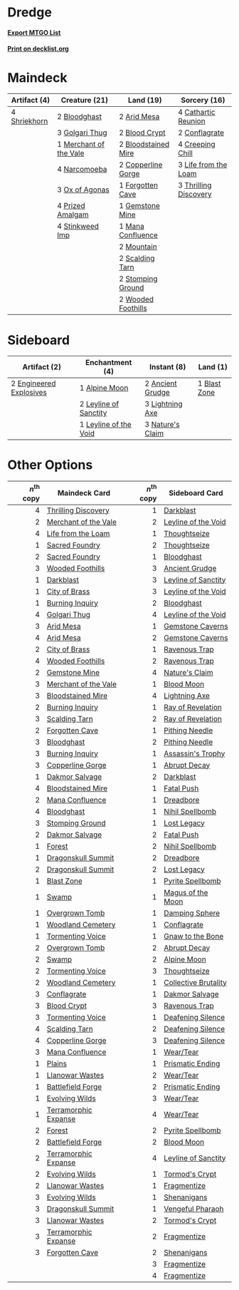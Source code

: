 # Dredge

#### [Export MTGO List](../collection/Dredge/Dredge.txt)
#### [Print on decklist.org](http://decklist.org/?deckmain=2%09Arid%20Mesa%0A2%09Blood%20Crypt%0A2%09Bloodghast%0A2%09Bloodstained%20Mire%0A4%09Cathartic%20Reunion%0A2%09Conflagrate%0A2%09Copperline%20Gorge%0A4%09Creeping%20Chill%0A1%09Forgotten%20Cave%0A1%09Gemstone%20Mine%0A3%09Golgari%20Thug%0A3%09Life%20from%20the%20Loam%0A1%09Mana%20Confluence%0A1%09Merchant%20of%20the%20Vale%0A2%09Mountain%0A4%09Narcomoeba%0A3%09Ox%20of%20Agonas%0A4%09Prized%20Amalgam%0A2%09Scalding%20Tarn%0A4%09Shriekhorn%0A4%09Stinkweed%20Imp%0A2%09Stomping%20Ground%0A3%09Thrilling%20Discovery%0A2%09Wooded%20Foothills&deckside=1%09Alpine%20Moon%0A2%09Ancient%20Grudge%0A1%09Blast%20Zone%0A2%09Engineered%20Explosives%0A2%09Leyline%20of%20Sanctity%0A1%09Leyline%20of%20the%20Void%0A3%09Lightning%20Axe%0A3%09Nature's%20Claim)
# Maindeck

|                                     Artifact (4)                                      |                                          Creature (21)                                          |                                          Land (19)                                           |                                          Sorcery (16)                                          |
|---------------------------------------------------------------------------------------|-------------------------------------------------------------------------------------------------|----------------------------------------------------------------------------------------------|------------------------------------------------------------------------------------------------|
|4 [Shriekhorn](http://gatherer.wizards.com/Pages/Card/Details.aspx?multiverseid=213786)|2 [Bloodghast](http://gatherer.wizards.com/Pages/Card/Details.aspx?multiverseid=438648)          |2 [Arid Mesa](http://gatherer.wizards.com/Pages/Card/Details.aspx?multiverseid=405092)        |4 [Cathartic Reunion](http://gatherer.wizards.com/Pages/Card/Details.aspx?multiverseid=417682)  |
|                                                                                       |3 [Golgari Thug](http://gatherer.wizards.com/Pages/Card/Details.aspx?multiverseid=292953)        |2 [Blood Crypt](http://gatherer.wizards.com/Pages/Card/Details.aspx?multiverseid=97102)       |2 [Conflagrate](http://gatherer.wizards.com/Pages/Card/Details.aspx?multiverseid=114909)        |
|                                                                                       |1 [Merchant of the Vale](http://gatherer.wizards.com/Pages/Card/Details.aspx?multiverseid=473093)|2 [Bloodstained Mire](http://gatherer.wizards.com/Pages/Card/Details.aspx?multiverseid=405094)|4 [Creeping Chill](http://gatherer.wizards.com/Pages/Card/Details.aspx?multiverseid=452816)     |
|                                                                                       |4 [Narcomoeba](http://gatherer.wizards.com/Pages/Card/Details.aspx?multiverseid=136140)          |2 [Copperline Gorge](http://gatherer.wizards.com/Pages/Card/Details.aspx?multiverseid=209408) |3 [Life from the Loam](http://gatherer.wizards.com/Pages/Card/Details.aspx?multiverseid=338409) |
|                                                                                       |3 [Ox of Agonas](http://gatherer.wizards.com/Pages/Card/Details.aspx?multiverseid=476398)        |1 [Forgotten Cave](http://gatherer.wizards.com/Pages/Card/Details.aspx?multiverseid=376344)   |3 [Thrilling Discovery](http://gatherer.wizards.com/Pages/Card/Details.aspx?multiverseid=513735)|
|                                                                                       |4 [Prized Amalgam](http://gatherer.wizards.com/Pages/Card/Details.aspx?multiverseid=410014)      |1 [Gemstone Mine](http://gatherer.wizards.com/Pages/Card/Details.aspx?multiverseid=109761)    |                                                                                                |
|                                                                                       |4 [Stinkweed Imp](http://gatherer.wizards.com/Pages/Card/Details.aspx?multiverseid=193870)       |1 [Mana Confluence](http://gatherer.wizards.com/Pages/Card/Details.aspx?multiverseid=409573)  |                                                                                                |
|                                                                                       |                                                                                                 |2 [Mountain](http://gatherer.wizards.com/Pages/Card/Details.aspx?multiverseid=439859)         |                                                                                                |
|                                                                                       |                                                                                                 |2 [Scalding Tarn](http://gatherer.wizards.com/Pages/Card/Details.aspx?multiverseid=405107)    |                                                                                                |
|                                                                                       |                                                                                                 |2 [Stomping Ground](http://gatherer.wizards.com/Pages/Card/Details.aspx?multiverseid=405110)  |                                                                                                |
|                                                                                       |                                                                                                 |2 [Wooded Foothills](http://gatherer.wizards.com/Pages/Card/Details.aspx?multiverseid=405116) |                                                                                                |


# Sideboard

|                                          Artifact (2)                                           |                                        Enchantment (4)                                         |                                        Instant (8)                                        |                                       Land (1)                                        |
|-------------------------------------------------------------------------------------------------|------------------------------------------------------------------------------------------------|-------------------------------------------------------------------------------------------|---------------------------------------------------------------------------------------|
|2 [Engineered Explosives](http://gatherer.wizards.com/Pages/Card/Details.aspx?multiverseid=50139)|1 [Alpine Moon](http://gatherer.wizards.com/Pages/Card/Details.aspx?multiverseid=447264)        |2 [Ancient Grudge](http://gatherer.wizards.com/Pages/Card/Details.aspx?multiverseid=235600)|1 [Blast Zone](http://gatherer.wizards.com/Pages/Card/Details.aspx?multiverseid=461171)|
|                                                                                                 |2 [Leyline of Sanctity](http://gatherer.wizards.com/Pages/Card/Details.aspx?multiverseid=204993)|3 [Lightning Axe](http://gatherer.wizards.com/Pages/Card/Details.aspx?multiverseid=409925) |                                                                                       |
|                                                                                                 |1 [Leyline of the Void](http://gatherer.wizards.com/Pages/Card/Details.aspx?multiverseid=107682)|3 [Nature's Claim](http://gatherer.wizards.com/Pages/Card/Details.aspx?multiverseid=382316)|                                                                                       |


# Other Options

|*n*<sup>th</sup> copy|                                         Maindeck Card                                         |*n*<sup>th</sup> copy|                                        Sideboard Card                                         |
|--------------------:|-----------------------------------------------------------------------------------------------|--------------------:|-----------------------------------------------------------------------------------------------|
|                    4|[Thrilling Discovery](http://gatherer.wizards.com/Pages/Card/Details.aspx?multiverseid=513735) |                    1|[Darkblast](http://gatherer.wizards.com/Pages/Card/Details.aspx?multiverseid=456055)           |
|                    2|[Merchant of the Vale](http://gatherer.wizards.com/Pages/Card/Details.aspx?multiverseid=473093)|                    2|[Leyline of the Void](http://gatherer.wizards.com/Pages/Card/Details.aspx?multiverseid=107682) |
|                    4|[Life from the Loam](http://gatherer.wizards.com/Pages/Card/Details.aspx?multiverseid=338409)  |                    1|[Thoughtseize](http://gatherer.wizards.com/Pages/Card/Details.aspx?multiverseid=438676)        |
|                    1|[Sacred Foundry](http://gatherer.wizards.com/Pages/Card/Details.aspx?multiverseid=405106)      |                    2|[Thoughtseize](http://gatherer.wizards.com/Pages/Card/Details.aspx?multiverseid=438676)        |
|                    2|[Sacred Foundry](http://gatherer.wizards.com/Pages/Card/Details.aspx?multiverseid=405106)      |                    1|[Bloodghast](http://gatherer.wizards.com/Pages/Card/Details.aspx?multiverseid=438648)          |
|                    3|[Wooded Foothills](http://gatherer.wizards.com/Pages/Card/Details.aspx?multiverseid=405116)    |                    3|[Ancient Grudge](http://gatherer.wizards.com/Pages/Card/Details.aspx?multiverseid=235600)      |
|                    1|[Darkblast](http://gatherer.wizards.com/Pages/Card/Details.aspx?multiverseid=456055)           |                    3|[Leyline of Sanctity](http://gatherer.wizards.com/Pages/Card/Details.aspx?multiverseid=204993) |
|                    1|[City of Brass](http://gatherer.wizards.com/Pages/Card/Details.aspx?multiverseid=4178)         |                    3|[Leyline of the Void](http://gatherer.wizards.com/Pages/Card/Details.aspx?multiverseid=107682) |
|                    1|[Burning Inquiry](http://gatherer.wizards.com/Pages/Card/Details.aspx?multiverseid=191096)     |                    2|[Bloodghast](http://gatherer.wizards.com/Pages/Card/Details.aspx?multiverseid=438648)          |
|                    4|[Golgari Thug](http://gatherer.wizards.com/Pages/Card/Details.aspx?multiverseid=292953)        |                    4|[Leyline of the Void](http://gatherer.wizards.com/Pages/Card/Details.aspx?multiverseid=107682) |
|                    3|[Arid Mesa](http://gatherer.wizards.com/Pages/Card/Details.aspx?multiverseid=405092)           |                    1|[Gemstone Caverns](http://gatherer.wizards.com/Pages/Card/Details.aspx?multiverseid=122094)    |
|                    4|[Arid Mesa](http://gatherer.wizards.com/Pages/Card/Details.aspx?multiverseid=405092)           |                    2|[Gemstone Caverns](http://gatherer.wizards.com/Pages/Card/Details.aspx?multiverseid=122094)    |
|                    2|[City of Brass](http://gatherer.wizards.com/Pages/Card/Details.aspx?multiverseid=4178)         |                    1|[Ravenous Trap](http://gatherer.wizards.com/Pages/Card/Details.aspx?multiverseid=197537)       |
|                    4|[Wooded Foothills](http://gatherer.wizards.com/Pages/Card/Details.aspx?multiverseid=405116)    |                    2|[Ravenous Trap](http://gatherer.wizards.com/Pages/Card/Details.aspx?multiverseid=197537)       |
|                    2|[Gemstone Mine](http://gatherer.wizards.com/Pages/Card/Details.aspx?multiverseid=109761)       |                    4|[Nature's Claim](http://gatherer.wizards.com/Pages/Card/Details.aspx?multiverseid=382316)      |
|                    3|[Merchant of the Vale](http://gatherer.wizards.com/Pages/Card/Details.aspx?multiverseid=473093)|                    1|[Blood Moon](http://gatherer.wizards.com/Pages/Card/Details.aspx?multiverseid=45386)           |
|                    3|[Bloodstained Mire](http://gatherer.wizards.com/Pages/Card/Details.aspx?multiverseid=405094)   |                    4|[Lightning Axe](http://gatherer.wizards.com/Pages/Card/Details.aspx?multiverseid=409925)       |
|                    2|[Burning Inquiry](http://gatherer.wizards.com/Pages/Card/Details.aspx?multiverseid=191096)     |                    1|[Ray of Revelation](http://gatherer.wizards.com/Pages/Card/Details.aspx?multiverseid=245288)   |
|                    3|[Scalding Tarn](http://gatherer.wizards.com/Pages/Card/Details.aspx?multiverseid=405107)       |                    2|[Ray of Revelation](http://gatherer.wizards.com/Pages/Card/Details.aspx?multiverseid=245288)   |
|                    2|[Forgotten Cave](http://gatherer.wizards.com/Pages/Card/Details.aspx?multiverseid=376344)      |                    1|[Pithing Needle](http://gatherer.wizards.com/Pages/Card/Details.aspx?multiverseid=129526)      |
|                    3|[Bloodghast](http://gatherer.wizards.com/Pages/Card/Details.aspx?multiverseid=438648)          |                    2|[Pithing Needle](http://gatherer.wizards.com/Pages/Card/Details.aspx?multiverseid=129526)      |
|                    3|[Burning Inquiry](http://gatherer.wizards.com/Pages/Card/Details.aspx?multiverseid=191096)     |                    1|[Assassin's Trophy](http://gatherer.wizards.com/Pages/Card/Details.aspx?multiverseid=452902)   |
|                    3|[Copperline Gorge](http://gatherer.wizards.com/Pages/Card/Details.aspx?multiverseid=209408)    |                    1|[Abrupt Decay](http://gatherer.wizards.com/Pages/Card/Details.aspx?multiverseid=456061)        |
|                    1|[Dakmor Salvage](http://gatherer.wizards.com/Pages/Card/Details.aspx?multiverseid=292984)      |                    2|[Darkblast](http://gatherer.wizards.com/Pages/Card/Details.aspx?multiverseid=456055)           |
|                    4|[Bloodstained Mire](http://gatherer.wizards.com/Pages/Card/Details.aspx?multiverseid=405094)   |                    1|[Fatal Push](http://gatherer.wizards.com/Pages/Card/Details.aspx?multiverseid=423724)          |
|                    2|[Mana Confluence](http://gatherer.wizards.com/Pages/Card/Details.aspx?multiverseid=409573)     |                    1|[Dreadbore](http://gatherer.wizards.com/Pages/Card/Details.aspx?multiverseid=430622)           |
|                    4|[Bloodghast](http://gatherer.wizards.com/Pages/Card/Details.aspx?multiverseid=438648)          |                    1|[Nihil Spellbomb](http://gatherer.wizards.com/Pages/Card/Details.aspx?multiverseid=442215)     |
|                    3|[Stomping Ground](http://gatherer.wizards.com/Pages/Card/Details.aspx?multiverseid=405110)     |                    1|[Lost Legacy](http://gatherer.wizards.com/Pages/Card/Details.aspx?multiverseid=417661)         |
|                    2|[Dakmor Salvage](http://gatherer.wizards.com/Pages/Card/Details.aspx?multiverseid=292984)      |                    2|[Fatal Push](http://gatherer.wizards.com/Pages/Card/Details.aspx?multiverseid=423724)          |
|                    1|[Forest](http://gatherer.wizards.com/Pages/Card/Details.aspx?multiverseid=439860)              |                    2|[Nihil Spellbomb](http://gatherer.wizards.com/Pages/Card/Details.aspx?multiverseid=442215)     |
|                    1|[Dragonskull Summit](http://gatherer.wizards.com/Pages/Card/Details.aspx?multiverseid=420909)  |                    2|[Dreadbore](http://gatherer.wizards.com/Pages/Card/Details.aspx?multiverseid=430622)           |
|                    2|[Dragonskull Summit](http://gatherer.wizards.com/Pages/Card/Details.aspx?multiverseid=420909)  |                    2|[Lost Legacy](http://gatherer.wizards.com/Pages/Card/Details.aspx?multiverseid=417661)         |
|                    1|[Blast Zone](http://gatherer.wizards.com/Pages/Card/Details.aspx?multiverseid=461171)          |                    1|[Pyrite Spellbomb](http://gatherer.wizards.com/Pages/Card/Details.aspx?multiverseid=442796)    |
|                    1|[Swamp](http://gatherer.wizards.com/Pages/Card/Details.aspx?multiverseid=439858)               |                    1|[Magus of the Moon](http://gatherer.wizards.com/Pages/Card/Details.aspx?multiverseid=136152)   |
|                    1|[Overgrown Tomb](http://gatherer.wizards.com/Pages/Card/Details.aspx?multiverseid=405103)      |                    1|[Damping Sphere](http://gatherer.wizards.com/Pages/Card/Details.aspx?multiverseid=443101)      |
|                    1|[Woodland Cemetery](http://gatherer.wizards.com/Pages/Card/Details.aspx?multiverseid=443136)   |                    1|[Conflagrate](http://gatherer.wizards.com/Pages/Card/Details.aspx?multiverseid=114909)         |
|                    1|[Tormenting Voice](http://gatherer.wizards.com/Pages/Card/Details.aspx?multiverseid=426853)    |                    1|[Gnaw to the Bone](http://gatherer.wizards.com/Pages/Card/Details.aspx?multiverseid=247420)    |
|                    2|[Overgrown Tomb](http://gatherer.wizards.com/Pages/Card/Details.aspx?multiverseid=405103)      |                    2|[Abrupt Decay](http://gatherer.wizards.com/Pages/Card/Details.aspx?multiverseid=456061)        |
|                    2|[Swamp](http://gatherer.wizards.com/Pages/Card/Details.aspx?multiverseid=439858)               |                    2|[Alpine Moon](http://gatherer.wizards.com/Pages/Card/Details.aspx?multiverseid=447264)         |
|                    2|[Tormenting Voice](http://gatherer.wizards.com/Pages/Card/Details.aspx?multiverseid=426853)    |                    3|[Thoughtseize](http://gatherer.wizards.com/Pages/Card/Details.aspx?multiverseid=438676)        |
|                    2|[Woodland Cemetery](http://gatherer.wizards.com/Pages/Card/Details.aspx?multiverseid=443136)   |                    1|[Collective Brutality](http://gatherer.wizards.com/Pages/Card/Details.aspx?multiverseid=414380)|
|                    3|[Conflagrate](http://gatherer.wizards.com/Pages/Card/Details.aspx?multiverseid=114909)         |                    1|[Dakmor Salvage](http://gatherer.wizards.com/Pages/Card/Details.aspx?multiverseid=292984)      |
|                    3|[Blood Crypt](http://gatherer.wizards.com/Pages/Card/Details.aspx?multiverseid=97102)          |                    3|[Ravenous Trap](http://gatherer.wizards.com/Pages/Card/Details.aspx?multiverseid=197537)       |
|                    3|[Tormenting Voice](http://gatherer.wizards.com/Pages/Card/Details.aspx?multiverseid=426853)    |                    1|[Deafening Silence](http://gatherer.wizards.com/Pages/Card/Details.aspx?multiverseid=472972)   |
|                    4|[Scalding Tarn](http://gatherer.wizards.com/Pages/Card/Details.aspx?multiverseid=405107)       |                    2|[Deafening Silence](http://gatherer.wizards.com/Pages/Card/Details.aspx?multiverseid=472972)   |
|                    4|[Copperline Gorge](http://gatherer.wizards.com/Pages/Card/Details.aspx?multiverseid=209408)    |                    3|[Deafening Silence](http://gatherer.wizards.com/Pages/Card/Details.aspx?multiverseid=472972)   |
|                    3|[Mana Confluence](http://gatherer.wizards.com/Pages/Card/Details.aspx?multiverseid=409573)     |                    1|[Wear/Tear](http://gatherer.wizards.com/Pages/Card/Details.aspx?multiverseid=368950)           |
|                    1|[Plains](http://gatherer.wizards.com/Pages/Card/Details.aspx?multiverseid=439856)              |                    1|[Prismatic Ending](http://gatherer.wizards.com/Pages/Card/Details.aspx?multiverseid=522101)    |
|                    1|[Llanowar Wastes](http://gatherer.wizards.com/Pages/Card/Details.aspx?multiverseid=129627)     |                    2|[Wear/Tear](http://gatherer.wizards.com/Pages/Card/Details.aspx?multiverseid=368950)           |
|                    1|[Battlefield Forge](http://gatherer.wizards.com/Pages/Card/Details.aspx?multiverseid=129479)   |                    2|[Prismatic Ending](http://gatherer.wizards.com/Pages/Card/Details.aspx?multiverseid=522101)    |
|                    1|[Evolving Wilds](http://gatherer.wizards.com/Pages/Card/Details.aspx?multiverseid=426944)      |                    3|[Wear/Tear](http://gatherer.wizards.com/Pages/Card/Details.aspx?multiverseid=368950)           |
|                    1|[Terramorphic Expanse](http://gatherer.wizards.com/Pages/Card/Details.aspx?multiverseid=129881)|                    4|[Wear/Tear](http://gatherer.wizards.com/Pages/Card/Details.aspx?multiverseid=368950)           |
|                    2|[Forest](http://gatherer.wizards.com/Pages/Card/Details.aspx?multiverseid=439860)              |                    2|[Pyrite Spellbomb](http://gatherer.wizards.com/Pages/Card/Details.aspx?multiverseid=442796)    |
|                    2|[Battlefield Forge](http://gatherer.wizards.com/Pages/Card/Details.aspx?multiverseid=129479)   |                    2|[Blood Moon](http://gatherer.wizards.com/Pages/Card/Details.aspx?multiverseid=45386)           |
|                    2|[Terramorphic Expanse](http://gatherer.wizards.com/Pages/Card/Details.aspx?multiverseid=129881)|                    4|[Leyline of Sanctity](http://gatherer.wizards.com/Pages/Card/Details.aspx?multiverseid=204993) |
|                    2|[Evolving Wilds](http://gatherer.wizards.com/Pages/Card/Details.aspx?multiverseid=426944)      |                    1|[Tormod's Crypt](http://gatherer.wizards.com/Pages/Card/Details.aspx?multiverseid=389723)      |
|                    2|[Llanowar Wastes](http://gatherer.wizards.com/Pages/Card/Details.aspx?multiverseid=129627)     |                    1|[Fragmentize](http://gatherer.wizards.com/Pages/Card/Details.aspx?multiverseid=417587)         |
|                    3|[Evolving Wilds](http://gatherer.wizards.com/Pages/Card/Details.aspx?multiverseid=426944)      |                    1|[Shenanigans](http://gatherer.wizards.com/Pages/Card/Details.aspx?multiverseid=464095)         |
|                    3|[Dragonskull Summit](http://gatherer.wizards.com/Pages/Card/Details.aspx?multiverseid=420909)  |                    1|[Vengeful Pharaoh](http://gatherer.wizards.com/Pages/Card/Details.aspx?multiverseid=220170)    |
|                    3|[Llanowar Wastes](http://gatherer.wizards.com/Pages/Card/Details.aspx?multiverseid=129627)     |                    2|[Tormod's Crypt](http://gatherer.wizards.com/Pages/Card/Details.aspx?multiverseid=389723)      |
|                    3|[Terramorphic Expanse](http://gatherer.wizards.com/Pages/Card/Details.aspx?multiverseid=129881)|                    2|[Fragmentize](http://gatherer.wizards.com/Pages/Card/Details.aspx?multiverseid=417587)         |
|                    3|[Forgotten Cave](http://gatherer.wizards.com/Pages/Card/Details.aspx?multiverseid=376344)      |                    2|[Shenanigans](http://gatherer.wizards.com/Pages/Card/Details.aspx?multiverseid=464095)         |
|                     |                                                                                               |                    3|[Fragmentize](http://gatherer.wizards.com/Pages/Card/Details.aspx?multiverseid=417587)         |
|                     |                                                                                               |                    4|[Fragmentize](http://gatherer.wizards.com/Pages/Card/Details.aspx?multiverseid=417587)         |

